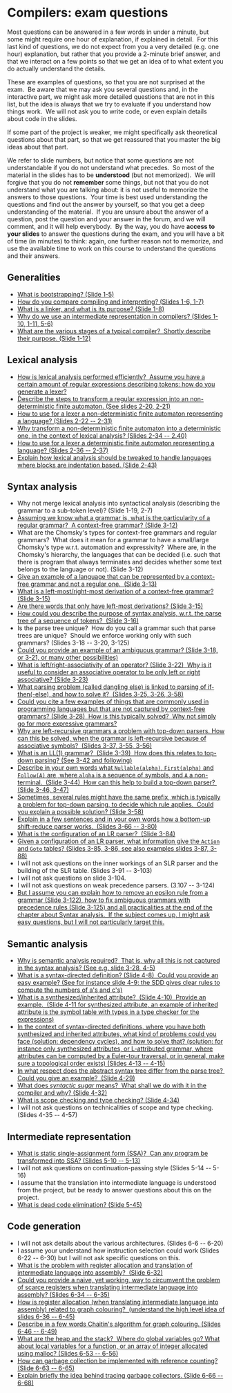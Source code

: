 # Compilers: exam questions

Most questions can be answered in a few words in under a minute, but some might
require one hour of explanation, if explained in detail.  For this last kind of
questions, we do not expect from you a very detailed (e.g. one hour)
explanation, but rather that you provide a 2-minute brief answer, and that we
interact on a few points so that we get an idea of to what extent you do
actually understand the details.

These are examples of questions, so that you are not surprised at the exam.  Be
aware that we may ask you several questions and, in the interactive part, we
might ask more detailed questions that are not in this list, but the idea is
always that we try to evaluate if you understand how things work.  We will not
ask you to write code, or even explain details about code in the slides.

If some part of the project is weaker, we might specifically ask theoretical
questions about that part, so that we get reassured that you master the big
ideas about that part.

We refer to slide numbers, but notice that some questions are not understandable
if you do not understand what precedes.  So most of the material in the slides
has to be **understood** (but not memorized).  We will forgive that you do not
**remember** some things, but not that you do not understand what you are
talking about: it is not useful to memorize the answers to those questions. 
Your time is best used understanding the questions and find out the answer by
yourself, so that you get a deep understanding of the material.  If you are
unsure about the answer of a question, post the question and your answer in the
forum, and we will comment, and it will help everybody.  By the way, you do have
**access to your slides** to answer the questions during the exam, and you will
have a bit of time (in minutes) to think: again, one further reason not to
memorize, and use the available time to work on this course to understand the
questions and their answers.

## Generalities

- [What is bootstrapping? (Slide 1-5)](Questions/Q1/Q1.1.md)
- [How do you compare compiling and interpreting? (Slides 1-6, 1-7)](Questions/Q1/Q1.2.md)
- [What is a linker, and what is its purpose? (Slide 1-8)](Questions/Q1/Q1.3.md)
- [Why do we use an intermediate representation in compilers? (Slides 1-10, 1-11, 5-6)](Questions/Q1/Q1.4.md)
- [What are the various stages of a typical compiler?  Shortly describe their purpose. (Slide 1-12)](Questions/Q1/Q1.5.md)

## Lexical analysis 

- [How is lexical analysis performed efficiently?  Assume you have a  certain amount of regular expressions describing tokens: how do you  generate a lexer?](Questions/Q2/Q2.1.md)
- [Describe the steps to transform a regular expression into an  non-deterministic finite automaton. (See slides 2-20, 2-21)](Questions/Q2/Q2.2.md)
- [How to use for a lexer a non-deterministic finite automaton  representing a language? (Slides 2-22 -- 2-31)](Questions/Q2/Q2.3.md)
- [Why transform a non-deterministic finite automaton into a  deterministic one, in the context of lexical analysis? (Slides 2-34 -- 2.40)](Questions/Q2/Q2.4.md)
- [How to use for a lexer a deterministic finite automaton representing a  language? (Slides 2-36 -- 2-37)](Questions/Q2/Q2.5.md)
- [Explain how lexical analysis should be tweaked to handle languages  where blocks are indentation based. (Slide 2-43)](Questions/Q2/Q2.6.md)

## Syntax analysis

- Why not merge lexical analysis into syntactical analysis (describing
  the grammar to a sub-token level)? (Slide 1-19, 2-7)
- [Assuming we know what a grammar is, what is the particularity of a regular grammar?  A context-free grammar? (Slide 3-12)](Questions/Q3/Q3.2.md)
- What are the Chomsky's types for context-free grammars and regular
  grammars?  What does it mean for a grammar to have a small/large
  Chomsky's type w.r.t. automation and expressivity?  Where are, in the
  Chomsky's hierarchy, the languages that can be decided (i.e. such that
  there is program that always terminates and decides whether some text
  belongs to the language or not). (Slide 3-12)
- [Give an example of a language that can be represented by a context-free grammar and not a regular one.  (Slide 3-13)](Questions/Q3/Q3.4.md)
- [What is a left-most/right-most derivation of a context-free grammar? (Slide 3-15)](Questions/Q3/Q3.5.md)
- [Are there words that only have left-most derivations? (Slide 3-15)](Questions/Q3/Q3.6.md)
- [How could you describe the purpose of syntax analysis, w.r.t. the parse tree of a sequence of tokens?  (Slide 3-16)](Questions/Q3/Q3.7.md)
- Is the parse tree unique?  How do you call a grammar such that parse
  trees are unique?  Should we enforce working only with such grammars?
  (Slides 3-18 -- 3-20, 3-125)
- [Could you provide an example of an ambiguous grammar? (Slide 3-18, or 3-21, or many other possibilities)](Questions/Q3/Q3.9.md)
- [What is left/right-associativity of an operator? (Slide 3-22)  Why is it useful to consider an associative operator to be only left or right associative? (Slide 3-23)](Questions/Q3/Q3.10.md)
- [What parsing problem (called dangling else) is linked to parsing of if-then(-else), and how to solve it?  (Slides 3-25, 3-26, 3-58)](Questions/Q3/Q3.11.md)
- [Could you cite a few examples of things that are commonly used in programming languages but that are not captured by context-free grammars? (Slide 3-28)  How is this typically solved?  Why not simply go for more expressive grammars?](Questions/Q3/Q3.12.md)
- [Why are left-recursive grammars a problem with top-down parsers. How can this be solved, when the grammar is left-recursive because of associative symbols?  (Slides 3-37, 3-55, 3-56)](Questions/Q3/Q3.13.md)
- [What is an LL(1) grammar?  (Slide 3-39)  How does this relates to top-down parsing? (See 3-42 and following)](Questions/Q3/Q3.14.md)
- [Describe in your own words what `Nullable(alpha)`, `First(alpha)` and `Follow(A)` are, where `alpha` is a sequence of symbols, and `A` a non-terminal.  (Slide 3-44)  How can this help to build a top-down parser?  (Slide 3-46, 3-47)](Questions/Q3/Q3.15.md)
- [Sometimes, several rules might have the same prefix, which is typically a problem for top-down parsing, to decide which rule applies.  Could you explain a possible solution? (Slide 3-58)](Questions/Q3/Q3.16.md)
- [Explain in a few sentences and in your own words how a bottom-up shift-reduce parser works.  (Slides 3-66 -- 3-80)](Questions/Q3/Q3.17.md)
- [What is the configuration of an LR parser?  (Slide 3-84)](Questions/Q3/Q3.18.md)
- [Given a configuration of an LR parser, what information give the `Action` and `Goto` tables? (Slides 3-85, 3-86, see also examples slides 3-87, 3-88)](Questions/Q3/Q3.19.md)
- I will not ask questions on the inner workings of an SLR parser and
  the building of the SLR table. (Slides 3-91 -- 3-103)
- I will not ask questions on slide 3-104.
- I will not ask questions on weak precedence parsers. (3.107 -- 3-124)
- [But I assume you can explain how to remove an epsilon rule from a grammar (Slide 3-122), how to fix ambiguous grammars with precedence rules (Slide 3-125) and all practicalities at the end of the chapter about Syntax analysis.  If the subject comes up, I might ask easy questions, but I will not particularly target this.](Questions/Q3/Q3.23%20(todo).md)

## Semantic analysis

- [Why is semantic analysis required?  That is, why all this is not captured in the syntax analysis? (See e.g. slide 3-28, 4-5)](Questions/Q4/Q4.1.md)
- [What is a syntax-directed definition? (Slide 4-8)  Could you provide an easy example? (See for instance slide 4-9: the SDD gives clear rules to compute the numbers of a's and c's)](Questions/Q4/Q4.2.md)
- [What is a synthesized/inherited attribute?  (Slide 4-10)  Provide an example.  (Slide 4-11 for synthesized attribute, an example of inherited attribute is the symbol table with types in a type checker for the expressions)](Questions/Q4/Q4.3.md)
- [In the context of syntax-directed definitions, where you have both synthesized and inherited attributes, what kind of problems could you face (solution: dependency cycles), and how to solve that? (solution: for instance only synthesized attributes, or L-attributed grammar, where attributes can be computed by a Euler-tour traversal, or in general, make sure a topological order exists) (Slides 4-13 -- 4-15)](Questions/Q4/Q4.4.md)
- [In what respect does the abstract syntax tree differ from the parse tree?  Could you give an example?  (Slide 4-29)](Questions/Q4/Q4.5.md)
- [What does *syntactic sugar* means?  What shall we do with it in the compiler and why? (Slide 4-32)](Questions/Q4/Q4.6.md)
- [What is scope checking and type checking? (Slide 4-34)](Questions/Q4/Q4.7.md)
- I will not ask questions on technicalities of scope and type checking.
  (Slides 4-35 -- 4-57)

## Intermediate representation

- [What is static single-assignment form (SSA)?  Can any program be transformed into SSA? (Slides 5-10 -- 5-13)](Questions/Q5/Q5.1.md)
- I will not ask questions on continuation-passing style (Slides
  5-14 -- 5-16)
- I assume that the translation into intermediate language is understood
  from the project, but be ready to answer questions about this on the
  project.
- [What is dead code elimination? (Slide 5-45)](Questions/Q5/Q5.4.md)

## Code generation

- I will not ask details about the various architectures. (Slides
  6-6 -- 6-20)
- I assume your understand how instruction selection could work (Slides
  6-22 -- 6-30) but I will not ask specific questions on this.
- [What is the problem with register allocation and translation of intermediate language into assembly?  (Slide 6-32)](Questions/Q6/Q6.3.md)
- [Could you provide a naive, yet working, way to circumvent the problem of scarce registers when translating intermediate language into assembly? (Slides 6-34 -- 6-35)](Questions/Q6/Q6.4.md)
- [How is register allocation (when translating intermediate language into assembly) related to graph colouring?  (understand the high level idea of slides 6-36 -- 6-45)](Questions/Q6/Q6.5.md)
- [Describe in a few words Chaitin's algorithm for graph colouring. (Slides 6-46 -- 6-49)](Questions/Q6/Q6.6.md)
- [What are the heap and the stack?  Where do global variables go? What about local variables for a function, or an array of integer allocated using malloc? (Slides 6-53 -- 6-56)](Questions/Q6/Q6.7.md)
- [How can garbage collection be implemented with reference counting? (Slide 6-63 -- 6-65)](Questions/Q6/Q6.8.md)
- [Explain briefly the idea behind tracing garbage collectors. (Slide 6-66 -- 6-68)](Questions/Q6/Q6.9.md)